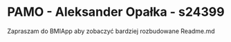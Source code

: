 # PAMO - Aleksander Opałka - s24399

Zapraszam do BMIApp aby zobaczyć bardziej rozbudowane Readme.md
